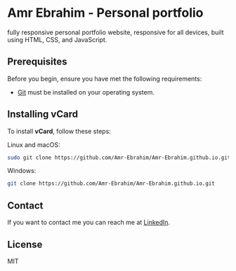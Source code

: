 # Amr Ebrahim - Personal portfolio

fully responsive personal portfolio website, responsive for all devices, built using HTML, CSS, and JavaScript.

## Prerequisites

Before you begin, ensure you have met the following requirements:

- [Git](https://git-scm.com/downloads "Download Git") must be installed on your operating system.

## Installing vCard

To install **vCard**, follow these steps:

Linux and macOS:

```bash
sudo git clone https://github.com/Amr-Ebrahim/Amr-Ebrahim.github.io.git
```

Windows:

```bash
git clone https://github.com/Amr-Ebrahim/Amr-Ebrahim.github.io.git
```

## Contact

If you want to contact me you can reach me at [LinkedIn](www.linkedin.com/in/amr-ebrahim-el-sayed).

## License

MIT
